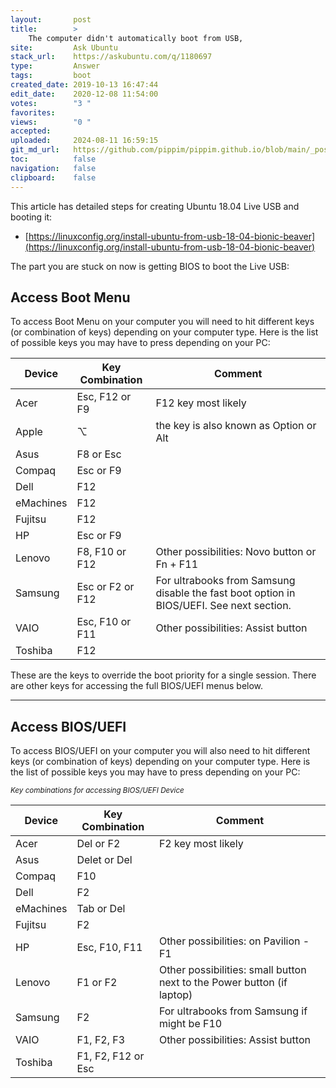 ```yaml
---
layout:       post
title:        >
    The computer didn't automatically boot from USB,
site:         Ask Ubuntu
stack_url:    https://askubuntu.com/q/1180697
type:         Answer
tags:         boot
created_date: 2019-10-13 16:47:44
edit_date:    2020-12-08 11:54:00
votes:        "3 "
favorites:    
views:        "0 "
accepted:     
uploaded:     2024-08-11 16:59:15
git_md_url:   https://github.com/pippim/pippim.github.io/blob/main/_posts/2019/2019-10-13-The-computer-didn_t-automatically-boot-from-USB_.md
toc:          false
navigation:   false
clipboard:    false
---
```


This article has detailed steps for creating Ubuntu 18.04 Live USB and booting it:

- [https://linuxconfig.org/install-ubuntu-from-usb-18-04-bionic-beaver](https://linuxconfig.org/install-ubuntu-from-usb-18-04-bionic-beaver)

The part you are stuck on now is getting BIOS to boot the Live USB:

## Access Boot Menu

To access Boot Menu on your computer you will need to hit different keys (or combination of keys) depending on your computer type. Here is the list of possible keys you may have to press depending on your PC:

| Device     |  Key Combination   | Comment |
| ---------- | ------------------ |-------- |
| Acer       | Esc, F12 or F9     | F12 key most likely |
| Apple      | ⌥                           | the key is also known as Option or Alt |
| Asus       | F8 or Esc          | |
| Compaq     | Esc or F9          | |
| Dell       | F12                | |
| eMachines  | F12                | |
| Fujitsu    | F12                | |
| HP         | Esc or F9          | |
| Lenovo     | F8, F10 or F12     | Other possibilities: Novo button or Fn + F11 |
| Samsung    | Esc or F2 or F12   | For ultrabooks from Samsung disable the fast boot option in BIOS/UEFI. See next section. |
| VAIO       | Esc, F10 or F11    | Other possibilities: Assist button |
| Toshiba    | F12                | |


These are the keys to override the boot priority for a single session. There are other keys for accessing the full BIOS/UEFI menus below.


----------

## Access BIOS/UEFI

To access BIOS/UEFI on your computer you will also need to hit different keys (or combination of keys) depending on your computer type. Here is the list of possible keys you may have to press depending on your PC:

<sub>*Key combinations for accessing BIOS/UEFI Device*</sub>

| Device     |  Key Combination   | Comment |
| ---------- | ------------------ |-------- |
| Acer       | Del or F2          | F2 key most likely |
| Asus       | Delet or Del       | |
| Compaq     | F10                | |
| Dell       | F2                 | |
| eMachines  | Tab or Del         | |
| Fujitsu    | F2                 | |
| HP         | Esc, F10, F11      | Other possibilities: on Pavilion - F1 |
| Lenovo     | F1 or F2           | Other possibilities: small button next to the Power button (if laptop) |
| Samsung    | F2                 | For ultrabooks from Samsung if might be F10 |
| VAIO       | F1, F2, F3         | Other possibilities: Assist button |
| Toshiba    | F1, F2, F12 or Esc | |
